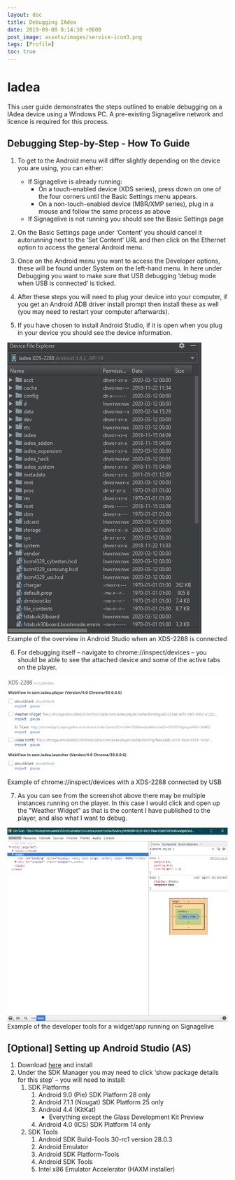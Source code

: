 ```yaml
---
layout: doc
title: Debugging IAdea
date: 2019-09-08 8:14:30 +0600
post_image: assets/images/service-icon3.png
tags: [Profile]
toc: true
---
```

# Iadea

This user guide demonstrates the steps outlined to enable debugging on a IAdea device using a Windows PC.  A pre-existing Signagelive network and licence is required for this process.

## Debugging Step-by-Step - How To Guide

1. To get to the Android menu will differ slightly depending on the device you are using, you can either:
    - If Signagelive is already running:
        - On a touch-enabled device (XDS series), press down on one of the four corners until the Basic Settings menu appears.
        - On a non-touch-enabled device (MBR/XMP series), plug in a mouse and follow the same process as above
    - If Signagelive is not running you should see the Basic Settings page

2. On the Basic Settings page under ‘Content’ you should cancel it autorunning next to the ‘Set Content’ URL and then click on the Ethernet option to access the general Android menu.

3. Once on the Android menu you want to access the Developer options, these will be found under System on the left-hand menu. In here under Debugging you want to make sure that USB debugging ‘debug mode when USB is connected’ is ticked.

4. After these steps you will need to plug your device into your computer, if you get an Android ADB driver install prompt then install these as well (you may need to restart your computer afterwards).

5. If you have chosen to install Android Studio, if it is open when you plug in your device you should see the device information.

<img src="/assets/images/debugging-iadea/debugging-iadea-1.png">
<br>
Example of the overview in Android Studio when an XDS-2288 is connected

6. For debugging itself – navigate to chrome://inspect/devices – you should be able to see the attached device and some of the active tabs on the player.

<img src="/assets/images/debugging-iadea/debugging-iadea-2.png">
<br>
Example of chrome://inspect/devices with a XDS-2288 connected by USB

7. As you can see from the screenshot above there may be multiple instances running on the player. In this case I would click and open up the "Weather Widget" as that is the content I have published to the player, and also what I want to debug.

<img src="/assets/images/debugging-iadea/debugging-iadea-3.png">
<br>
Example of the developer tools for a widget/app running on Signagelive

## [Optional] Setting up Android Studio (AS)

1. Download <a target="_blank" href="https://developer.android.com/studio">here</a> and install
2. Under the SDK Manager you may need to click ‘show package details for this step’ – you will need to install:
    1. SDK Platforms
        1. Android 9.0 (Pie) SDK Platform 28 only
        2. Android 7.1.1 (Nougat) SDK Platform 25 only
        3. Android 4.4 (KitKat)
            - Everything except the Glass Development Kit Preview
        4. Android 4.0 (ICS) SDK Platform 14 only
    2. SDK Tools
        1. Android SDK Build-Tools 30-rc1 version 28.0.3
        2. Android Emulator
        3. Android SDK Platform-Tools
        4. Android SDK Tools
        5. Intel x86 Emulator Accelerator (HAXM installer)
